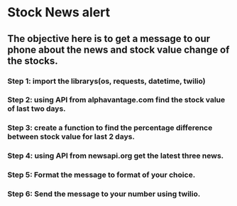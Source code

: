 # Stock News alert
## The objective here is to get a message to our phone about the news and stock value change of the stocks.
### Step 1: import the librarys(os, requests, datetime, twilio)
### Step 2: using API from alphavantage.com find the stock value of last two days.
### Step 3: create a function to find the percentage difference between stock value for last 2 days.
### Step 4: using API from newsapi.org get the latest three news.
### Step 5: Format the message to format of your choice.
### Step 6: Send the message to your number using twilio.
